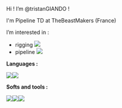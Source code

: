Hi ! I’m @tristanGIANDO !

I'm Pipeline TD at TheBeastMakers (France)

I’m interested in :
- rigging [<img src="https://img.icons8.com/ios/50/000000/animation-rig.png"/>]()
- pipeline [<img src="https://img.icons8.com/ios-glyphs/30/000000/data-in-both-directions.png"/>]()


**Languages :**

[<img src="https://img.icons8.com/color/48/000000/python.png"/>]()[<img src="https://img.icons8.com/ios/50/000000/qt.png"/>]()

**Softs and tools :**

[<img src="https://img.icons8.com/color/48/000000/autodesk-maya.png"/>]()[<img src="https://img.icons8.com/color/48/000000/nuke.png"/>]()[<img src="https://img.icons8.com/color/48/000000/visual-studio-code-2019.png"/>]()
